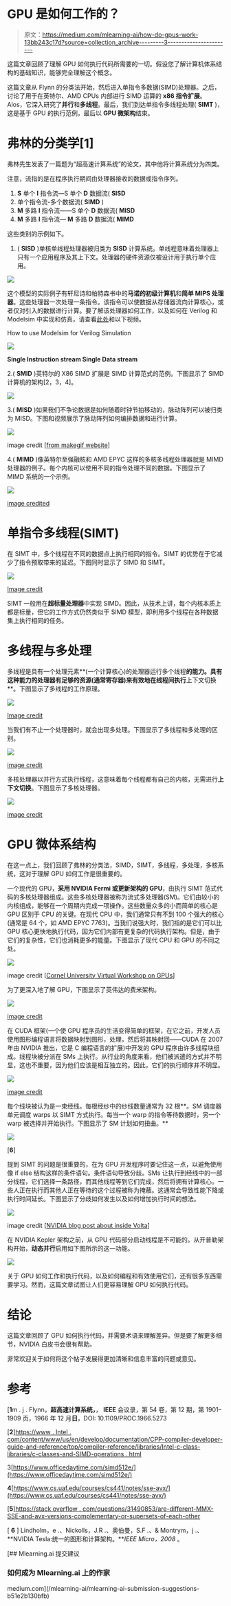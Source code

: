# GPU 是如何工作的？

> 原文：<https://medium.com/mlearning-ai/how-do-gpus-work-13bb243c17d?source=collection_archive---------3----------------------->

这篇文章回顾了理解 GPU 如何执行代码所需要的一切。假设您了解计算机体系结构的基础知识，能够完全理解这个概念。

这篇文章从 Flynn 的分类法开始，然后进入单指令多数据(SIMD)处理器。之后，讨论了用于在英特尔、AMD CPUs 内部进行 SIMD 运算的 **x86 指令扩展**。Alos，它深入研究了**并行**和**多线程**。最后，我们到达单指令多线程处理( **SIMT** )，这是基于 GPU 的执行范例，最后以 **GPU 微架构**结束。

# 弗林的分类学[1]

弗林先生发表了一篇题为“超高速计算系统”的论文，其中他将计算系统分为四类。

注意，流指的是在程序执行期间由处理器接收的数据或指令序列。

1.  **S** 单个 **I** 指令流—S 单个 **D** 数据流( **SISD**
2.  单个指令流-多个数据流( **SIMD** )
3.  **M** 多路 **I** 指令流——S 单个 **D** 数据流( **MISD**
4.  **M** 多路 **I** 指令流— **M** 多路 **D** 数据流( **MIMD**

这些类别的示例如下。

1.  ( **SISD** )单核单线程处理器被归类为 **SISD** 计算系统。单线程意味着处理器上只有一个应用程序及其上下文。处理器的硬件资源仅被设计用于执行单个应用。

![](img/48abd88b5d0f9dac17b95f12b0310f5a.png)

这个模型的实际例子有轩尼诗和帕特森书中的**马诺的初级计算机**和**简单 MIPS 处理器**。这些处理器一次处理一条指令。该指令可以使数据从存储器流向计算核心，或者仅对引入的数据进行计算。要了解该处理器如何工作，以及如何在 Verilog 和 Modelsim 中实现和仿真，请查看[此处](https://github.com/ehsanyousefzadehasl/MBC)和以下视频。

How to use Modelsim for Verilog Simulation

![](img/69867b9eb589374770693fbd1448cfa8.png)

**Single Instruction stream Single Data stream**

2.( **SMID** )英特尔的 X86 SIMD 扩展是 SIMD 计算范式的范例。下图显示了 SIMD 计算机的架构[2，3，4]。

![](img/5b92c4b1f595d084de2cad90b8086f71.png)

3.( **MISD** )如果我们不争论数据是如何随着时钟节拍移动的，脉动阵列可以被归类为 MISD。下图和视频展示了脉动阵列如何编排数据和进行计算。

![](img/c7bf8ca65252bfa813826ca2134350bd.png)

image credit [[from makegif website](https://makeagif.com/gif/systolic-array-for-neural-network-1-fsATfl)]

4.( **MIMD** )像英特尔至强融核和 AMD EPYC 这样的多核多线程处理器就是 MIMD 处理器的例子。每个内核可以使用不同的指令处理不同的数据。下图显示了 MIMD 系统的一个示例。

![](img/73c8474e2dc72a43cd881c0f5bd22781.png)

[image credited](https://www.javatpoint.com/mimd)

# 单指令多线程(SIMT)

在 SIMT 中，多个线程在不同的数据点上执行相同的指令。SIMT 的优势在于它减少了指令预取带来的延迟。下图同时显示了 SIMD 和 SIMT。

![](img/feda36188e5d4a084360b7672cb21585.png)

[Image credit](https://www.hardwaretimes.com/simd-vs-simt-vs-smt-whats-the-difference-between-parallel-processing-models/)

SIMT 一般用在**超标量处理器**中实现 SIMD。因此，从技术上讲，每个内核本质上都是标量，但它的工作方式仍然类似于 SIMD 模型，即利用多个线程在各种数据集上执行相同的任务。

# 多线程与多处理

多线程是具有一个处理元素**(一个计算核心)的处理器运行多个线程**的能力。具有这种能力的处理器有足够的资源(**通常寄存器**)来有效地在线程间执行**上下文切换**。下图显示了多线程的工作原理。

![](img/dbb6d45832b8c19e9d92263b7a2eaecf.png)

[Image credit](https://www.techtarget.com/whatis/definition/multithreading)

当我们有不止一个处理器时，就会出现多处理。下图显示了多线程和多处理的区别。

![](img/c0645150146c313f7c144f5b431aaf84.png)

[image credit](https://www.educba.com/multithreading-vs-multiprocessing/)

多核处理器以并行方式执行线程，这意味着每个线程都有自己的内核，无需进行**上下文切换**。下图显示了多核处理器。

![](img/6f109674fd72b435abfbf874b152089b.png)

[image credit](https://www.techtarget.com/whatis/definition/multithreading)

# GPU 微体系结构

在这一点上，我们回顾了弗林的分类法，SIMD，SIMT，多线程，多处理，多核系统，这对于理解 GPU 如何工作是很重要的。

一个现代的 GPU，**采用 NVIDIA Fermi 或更新架构的 GPU**，由执行 SIMT 范式代码的多核处理器组成。这些多核处理器被称为流式多处理器(SM)。它们由较小的内核组成，能够在一个周期内完成一项操作。这些数量众多的小而简单的核心是 GPU 区别于 CPU 的关键。在现代 CPU 中，我们通常只有不到 100 个强大的核心(通常是 64 个，如 AMD EPYC 7763)。当我们说强大时，我们指的是它们可以比 GPU 核心更快地执行代码，因为它们内部有更复杂的代码执行架构。但是，由于它们的复杂性，它们也消耗更多的能量。下图显示了现代 CPU 和 GPU 的不同之处。

![](img/4a29fbcb5498477c317c3deb3d355cc1.png)

image credit [[Cornel University Virtual Workshop on GPUs](https://cvw.cac.cornell.edu/GPUarch/gpu_characteristics)]

为了更深入地了解 GPU，下图显示了英伟达的费米架构。

![](img/8915b03866017f9c765ce5e669e5be1c.png)

[image credit](https://www.researchgate.net/figure/Nvidias-Fermi-GPU-Architecture_fig1_288930312)

在 CUDA 框架(一个使 GPU 程序员的生活变得简单的框架，在它之前，开发人员使用图形编程语言将数据映射到图形，处理，然后将其映射回——CUDA 在 2007 年由 NVIDIA 推出，它是 C 编程语言的扩展)中开发的 GPU 程序由许多线程块组成。线程块被分派在 SMs 上执行。从行业的角度来看，他们被派遣的方式并不明显，这也不重要，因为他们应该是相互独立的。因此，它们的执行顺序并不明显。

![](img/38ef1320dc74dcc81ac6812c1660ae1b.png)

[image credit](https://github.com/ehsanyousefzadehasl/PCwGPGPUs)

每个线块被认为是一束经线。每根经纱中的纱线数量通常为 32 根**。SM 调度器单元调度 warps 以 SIMT 方式执行。每当一个 warp 的指令等待数据时，另一个 warp 被选择并开始执行。下图显示了 SM 计划如何扭曲。**

![](img/913b6547b3d01b62f504955df8156d2e.png)

[**6**]

提到 SIMT 的问题是很重要的，在为 GPU 开发程序时要记住这一点，以避免使用像 if else 结构这样的条件语句。条件语句导致分歧。SMs 让执行到经线中的一部分线程，它们选择一条路径，而其他线程等到它们完成，然后将拥有计算核心。一些人正在执行而其他人正在等待的这个过程被称为掩蔽。这通常会导致性能下降或执行时间延长。下图显示了分歧如何发生以及如何增加执行时间的想法。

![](img/296c816589be24063f229cc56078c6c9.png)

image credit [[NVIDIA blog post about inside Volta](https://developer.nvidia.com/blog/inside-volta/)]

在 NVIDIA Kepler 架构之前，从 GPU 代码部分启动线程是不可能的。从开普勒架构开始，**动态并行**启用如下图所示的这一功能。

![](img/37251c7765a2047f1326ca655ffb0e01.png)

关于 GPU 如何工作和执行代码，以及如何编程和有效使用它们，还有很多东西需要学习。然而，这篇文章试图让人们更容易理解 GPU 如何执行代码。

# 结论

这篇文章回顾了 GPU 如何执行代码，并需要术语来理解差异。但是要了解更多细节，NVIDIA 白皮书会很有帮助。

非常欢迎关于如何将这个帖子发展得更加清晰和信息丰富的问题或意见。

# 参考

[**1**m . j . Flynn，**超高速计算系统，**， **IEEE** 会议录，第 54 卷，第 12 期，第 1901–1909 页，1966 年 12 月**日**，DOI: 10.1109/PROC.1966.5273

[**2**][https://www . Intel . com/content/www/us/en/develop/documentation/CPP-compiler-developer-guide-and-reference/top/compiler-reference/libraries/Intel-c-class-libraries/c-classes-and-SIMD-operations . html](https://www.intel.com/content/www/us/en/develop/documentation/cpp-compiler-developer-guide-and-reference/top/compiler-reference/libraries/intel-c-class-libraries/c-classes-and-simd-operations.html)

3[https://www.officedaytime.com/simd512e/](https://www.officedaytime.com/simd512e/)

**4**[https://www.cs.uaf.edu/courses/cs441/notes/sse-avx/](https://www.cs.uaf.edu/courses/cs441/notes/sse-avx/)

[**5**][https://stack overflow . com/questions/31490853/are-different-MMX-SSE-and-avx-versions-complementary-or-supersets-of-each-other](https://stackoverflow.com/questions/31490853/are-different-mmx-sse-and-avx-versions-complementary-or-supersets-of-each-other)

[ **6** ] Lindholm，e .、Nickolls，J.R .、奥伯曼，S.F .、& Montrym，j .、 **NVIDIA Tesla:统一的图形和计算架构。***IEEE Micro，2008* 。

[](/mlearning-ai/mlearning-ai-submission-suggestions-b51e2b130bfb) [## Mlearning.ai 提交建议

### 如何成为 Mlearning.ai 上的作家

medium.com](/mlearning-ai/mlearning-ai-submission-suggestions-b51e2b130bfb)